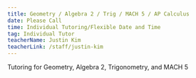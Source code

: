 ```yaml
---
title: Geometry / Algebra 2 / Trig / MACH 5 / AP Calculus
date: Please Call
time: Individual Tutoring/Flexible Date and Time
tag: Individual Tutor
teacherName: Justin Kim
teacherLink: /staff/justin-kim
---
```

Tutoring for Geometry, Algebra 2, Trigonometry, and MACH 5